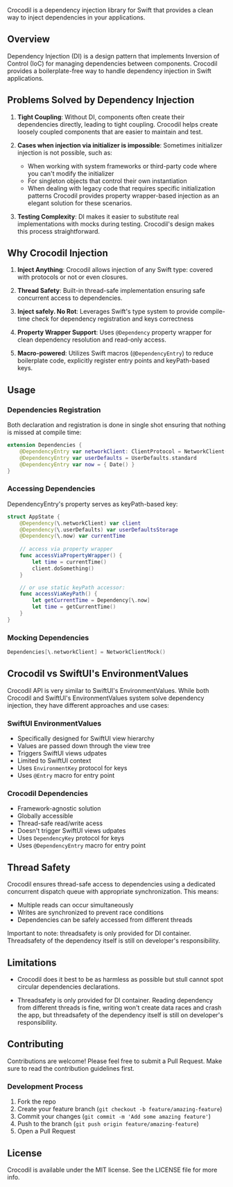Crocodil is a dependency injection library for Swift that provides a clean way to inject dependencies in your applications.

## Overview

Dependency Injection (DI) is a design pattern that implements Inversion of Control (IoC) for managing dependencies between components. Crocodil provides a boilerplate-free way to handle dependency injection in Swift applications.

## Problems Solved by Dependency Injection

1. **Tight Coupling**: Without DI, components often create their dependencies directly, leading to tight coupling. Crocodil helps create loosely coupled components that are easier to maintain and test.

2. **Cases when injection via initializer is impossible**: Sometimes initializer injection is not possible, such as:
   - When working with system frameworks or third-party code where you can't modify the initializer
   - For singleton objects that control their own instantiation
   - When dealing with legacy code that requires specific initialization patterns
   Crocodil provides property wrapper-based injection as an elegant solution for these scenarios.

3. **Testing Complexity**: DI makes it easier to substitute real implementations with mocks during testing. Crocodil's design makes this process straightforward.


## Why Crocodil Injection

1. **Inject Anything**: Crocodil allows injection of any Swift type: covered with protocols or not or even closures.

2. **Thread Safety**: Built-in thread-safe implementation ensuring safe concurrent access to dependencies.

3. **Inject safely. No Rot**: Leverages Swift's type system to provide compile-time check for dependency registration and keys correctness

4. **Property Wrapper Support**: Uses `@Dependency` property wrapper for clean dependency resolution and read-only access.

5. **Macro-powered**: Utilizes Swift macros (`@DependencyEntry`) to reduce boilerplate code,  explicitly register entry points and keyPath-based keys.


## Usage

### Dependencies Registration

Both declaration and registration is done in single shot ensuring that nothing is missed at compile time:

```swift
extension Dependencies {
    @DependencyEntry var networkClient: ClientProtocol = NetworkClient()
    @DependencyEntry var userDefaults = UserDefaults.standard
    @DependencyEntry var now = { Date() }  
}
```
### Accessing Dependencies

DependencyEntry's property serves as keyPath-based key:

```swift
struct AppState {
    @Dependency(\.networkClient) var client
    @Dependency(\.userDefaults) var userDefaultsStorage
    @Dependency(\.now) var currentTime
    
    // access via property wrapper
    func accessViaPropertyWrapper() {
        let time = currentTime()
        client.doSomething()
    }

    // or use static keyPath accessor:
    func accessViaKeyPath() {
        let getCurrentTime = Dependency[\.now]
        let time = getCurrentTime()
    }
}
```

### Mocking Dependencies

```swift
Dependencies[\.networkClient] = NetworkClientMock()
```

## Crocodil vs SwiftUI's EnvironmentValues

Crocodil API is very similar to SwiftUI's EnvironmentValues. While both Crocodil and SwiftUI's EnvironmentValues system solve dependency injection, they have different approaches and use cases:

### SwiftUI EnvironmentValues
- Specifically designed for SwiftUI view hierarchy
- Values are passed down through the view tree
- Triggers SwiftUI views udpates
- Limited to SwiftUI context
- Uses `EnvironmentKey` protocol for keys
- Uses `@Entry` macro for entry point


### Crocodil Dependencies
- Framework-agnostic solution
- Globally accessible
- Thread-safe read/write acess
- Doesn't trigger SwiftUI views udpates
- Uses `DependencyKey` protocol for keys
- Uses `@DependencyEntry` macro for entry point

## Thread Safety

Crocodil ensures thread-safe access to dependencies using a dedicated concurrent dispatch queue with appropriate synchronization. This means:

- Multiple reads can occur simultaneously
- Writes are synchronized to prevent race conditions
- Dependencies can be safely accessed from different threads

Important to note: threadsafety is only provided for DI container. Threadsafety of the dependency itself is still on developer's responsibility.

## Limitations

- Crocodil does it best to be as harmless as possible but stull cannot spot circular dependencies declarations.

- Threadsafety is only provided for DI container. Reading dependency from different threads is fine, writing won't create data races and crash the app, but threadsafety of the dependency itself is still on developer's responsibility.

## Contributing

Contributions are welcome! Please feel free to submit a Pull Request. Make sure to read the contribution guidelines first.

### Development Process
1. Fork the repo
2. Create your feature branch (`git checkout -b feature/amazing-feature`)
3. Commit your changes (`git commit -m 'Add some amazing feature'`)
4. Push to the branch (`git push origin feature/amazing-feature`)
5. Open a Pull Request

## License

Crocodil is available under the MIT license. See the LICENSE file for more info.

